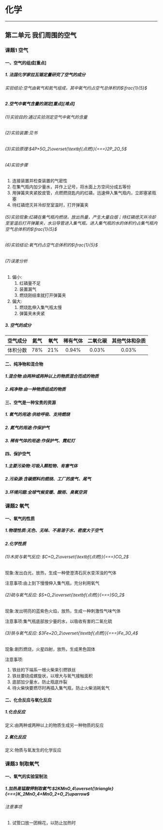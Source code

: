 # 化学

------------

## 第二单元 我们周围的空气

### 课题1 空气

#### 一、空气的组成[重点]

##### 1. 法国化学家拉瓦锡定量研究了空气的成分

###### 实验结论:空气由氧气和氮气组成，其中氧气约占空气总体积的$\frac{1}{5}$

##### 2.空气中氧气含量的测定[重点][难点]

###### (1)实验目的:通过实验测定空气中氧气的含量

###### (2)实验装置:见书

###### (3)实验原理:$4P+5O_2\overset{\textbf{点燃}}{===}2P_2O_5$

###### (4)实验步骤

1. 连接装置并检查装置的气密性
2. 在集气瓶内加少量水，并作上记号，将水面上方空间分成五等份
3. 用弹簧夹夹紧胶皮管，点燃燃烧匙内的红磷，迅速伸入集气瓶内，立即塞紧瓶塞
4. 待红磷熄灭并冷却至室温时，打开弹簧夹

###### (5)实验现象:红磷在集气瓶内燃烧，放出热量，产生大量白烟；待红磷熄灭并冷却至室温后打开弹簧夹，水沿导管进入集气瓶，进入集气瓶的水的体积约占集气瓶内空气总体积的$\frac{1}{5}$

###### (6)实验结论:氧气约占空气总体积的$\frac{1}{5}$

###### (7)误差分析

1. 偏小:
   1. 红磷量不足
   2. 装置漏气
   3. 燃烧刚结束就打开弹簧夹
2. 偏大:
   1. 燃烧匙伸入集气瓶太慢
   2. 弹簧夹未夹紧

##### 3. 空气的成分

| 空气成分 | 氮气  | 氧气  | 稀有气体 | 二氧化碳 | 其他气体和杂质 |
| :------: | :---: | :---: | :------: | :------: | :------------: |
| 体积分数 |  78%  |  21%  |  0.94%   |  0.03%   |     0.03%      |

#### 二、纯净物和混合物

##### 1.混合物:由两种或两种以上的物质混合而成的物质

##### 2.纯净物:由一种物质组成的物质

#### 三、空气是一种宝贵的资源

##### 1. 氧气的用途:供给呼吸、支持燃烧

##### 2. 氮气的用途:作保护气

##### 3. 稀有气体的用途:作保护气、霓虹灯

#### 四、保护空气

##### 1.主要污染物:可吸入颗粒物、有害气体

##### 2.污染源:含碳燃料的燃烧、工厂的废气、尾气

##### 3.环境问题:全球气候变暖、酸雨、臭氧空洞

### 课题2 氧气

#### 一、氧气的性质

##### 1.物理性质:无色、无味、不易溶于水、密度大于空气

##### 2.化学性质

###### (1)木炭与氧气反应: $C+O_2\overset{\textbf{点燃}}{===}CO_2$

现象:发出白光，放热，生成一种使澄清石灰水变浑浊的气体

注意事项:由上到下慢慢伸入集气瓶，充分利用氧气

###### (2)硫与氧气反应: $S+O_2\overset{\textbf{点燃}}{===}SO_2$

现象:发出明亮的蓝紫色火焰，放热，生成一种刺激性气味气体

注意事项:集气瓶底部放少量的水，以吸收有害的二氧化硫

###### (3)铁与氧气反应: $3Fe+2O_2\overset{\textbf{点燃}}{===}Fe_3O_4$

现象:剧烈燃烧，火星四射，放热，生成黑色固体

注意事项:

1. 铁丝的下端系一根火柴来引燃铁丝
2. 铁丝要绕成螺旋状，以增大与氧气接触面积
3. 底部加少量水，防止瓶底炸裂
4. 待火柴快要燃尽时再插入集气瓶，防止火柴消耗氧气

#### 二、化合反应与氧化反应

##### 1.化合反应

定义:由两种或两种以上的物质生成另一种物质的反应

##### 2.氧化反应

定义:物质与氧发生的化学反应

### 课题3 制取氧气

#### 一、氧气的实验室制法

##### 1.加热高锰酸钾制取氧气:$2KMnO_4\overset{\triangle}{===}K_2MnO_4+MnO_2+O_2\uparrow$

###### 注意事项

1. 试管口放一团棉花，以防止加热时
